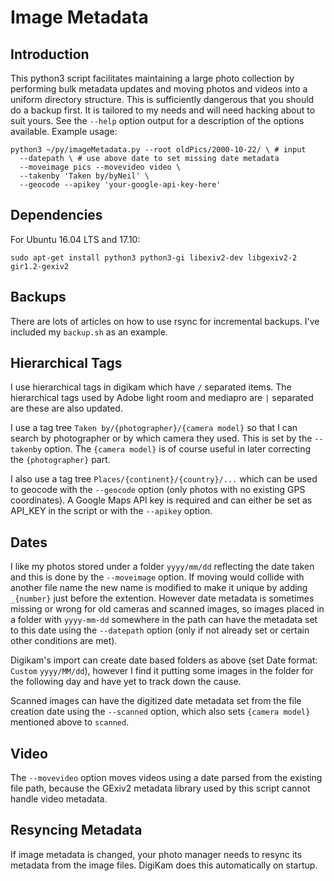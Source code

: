 # Image Metadata

## Introduction
This python3 script facilitates maintaining a large photo collection by performing bulk metadata updates and moving photos and videos into a uniform directory structure. This is sufficiently dangerous that you should do a backup first. It is tailored to my needs and will need hacking about to suit yours. See the `--help` option output for a description of the options available.
Example usage:

    python3 ~/py/imageMetadata.py --root oldPics/2000-10-22/ \ # input
      --datepath \ # use above date to set missing date metadata
      --moveimage pics --movevideo video \
      --takenby 'Taken by/byNeil' \
      --geocode --apikey 'your-google-api-key-here'

## Dependencies
For Ubuntu 16.04 LTS and 17.10: 

    sudo apt-get install python3 python3-gi libexiv2-dev libgexiv2-2 gir1.2-gexiv2 

## Backups

There are lots of articles on how to use rsync for incremental backups. I've included my `backup.sh` as an example.

## Hierarchical Tags
I use hierarchical tags in digikam which have `/` separated items. The hierarchical tags used
by Adobe light room and mediapro are `|` separated are these are also updated.

I use a tag tree `Taken by/{photographer}/{camera model}` so that I can search by photographer or by which camera they used. This is set by the `--takenby` option. The `{camera model}` is of course useful in later correcting the `{photographer}` part.

I also use a tag tree `Places/{continent}/{country}/...` which can be used to geocode with the `--geocode` option (only photos with no existing GPS coordinates). A Google Maps API key is required and can either be set as API_KEY in the script or with the `--apikey` option.

## Dates
I like my photos stored under a folder `yyyy/mm/dd` reflecting the date taken and this is done by the `--moveimage` option. If moving would collide with another file name the new name is modified to make it unique by adding `_{number}` just before the extention. However date metadata is sometimes missing or wrong for old cameras and scanned images, so images placed in a folder with `yyyy-mm-dd` somewhere in the path can have the metadata set to this date using the `--datepath` option (only if not already set or certain other conditions are met).

Digikam's import can create date based folders as above (set Date format: `Custom`  `yyyy/MM/dd`), however I find it putting some images in the folder for the following day and have yet to track down the cause.

Scanned images can have the digitized date metadata set from the file creation date using the `--scanned` option, which also sets `{camera model}` mentioned above to `scanned`.

## Video
The `--movevideo` option moves videos using a date parsed from the existing file path, because the GExiv2 metadata library used by this script cannot handle video metadata.

## Resyncing Metadata
If image metadata is changed, your photo manager needs to resync its metadata from the image
files. DigiKam does this automatically on startup.
